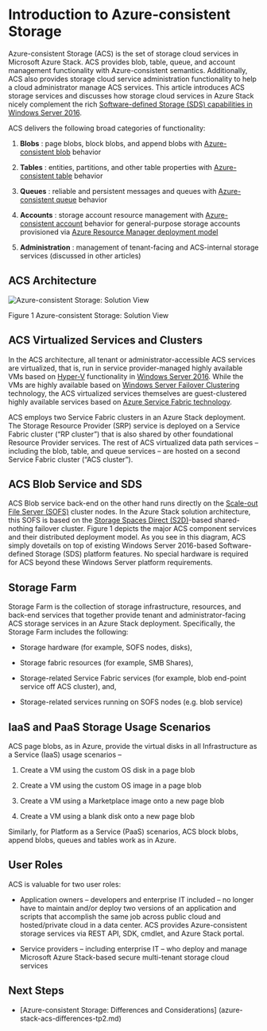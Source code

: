 # Introduction to Azure-consistent Storage



Azure-consistent Storage (ACS) is the set of storage cloud services in
Microsoft Azure Stack. ACS provides blob, table, queue, and account
management functionality with Azure-consistent semantics. Additionally,
ACS also provides storage cloud service administration functionality to
help a cloud administrator manage ACS services. This article introduces
ACS storage services and discusses how storage cloud services in Azure
Stack nicely complement the rich [Software-defined Storage (SDS)
capabilities in Windows Server
2016](https://blogs.technet.microsoft.com/windowsserver/2016/04/14/ten-reasons-youll-love-windows-server-2016-5-software-defined-storage/).

ACS delivers the following broad categories of functionality:

1)  **Blobs** : page blobs, block blobs, and append blobs with
    [Azure-consistent
    blob](https://msdn.microsoft.com/en-us/library/azure/dd179355.aspx#Anchor_1)
    behavior

2)  **Tables** : entities, partitions, and other table properties with
    [Azure-consistent
    table](https://msdn.microsoft.com/en-us/library/azure/dd179355.aspx#Anchor_3)
    behavior

3)  **Queues** : reliable and persistent messages and queues with
    [Azure-consistent
    queue](https://msdn.microsoft.com/en-us/library/azure/dd179355.aspx#Anchor_2)
    behavior

4)  **Accounts** : storage account resource management with
    [Azure-consistent
    account](https://azure.microsoft.com/en-us/documentation/articles/storage-create-storage-account/)
    behavior for general-purpose storage accounts provisioned via [Azure
    Resource Manager deployment
    model](https://azure.microsoft.com/en-us/documentation/articles/resource-manager-deployment-model/)

5)  **Administration** : management of tenant-facing and ACS-internal
    storage services (discussed in other articles)

<span id="_Toc386544160" class="anchor"><span id="_Toc389466733" class="anchor"><span id="_Toc433223833" class="anchor"></span></span></span>
## ACS Architecture

![Azure-consistent
Storage: Solution View](./media/azure-stack-storage-overview/acs-solution-view.png)

<span id="_Ref428549771" class="anchor"></span>Figure 1 Azure-consistent
Storage: Solution View

## ACS Virtualized Services and Clusters

In the ACS architecture, all tenant or administrator-accessible ACS
services are virtualized, that is, run in service provider-managed
highly available VMs based on
[Hyper-V](https://technet.microsoft.com/en-us/library/dn765471.aspx)
functionality in [Windows Server
2016](http://www.microsoft.com/en-us/server-cloud/products/windows-server-2016/).
While the VMs are highly available based on [Windows Server Failover
Clustering](https://technet.microsoft.com/en-us/library/dn765474.aspx)
technology, the ACS virtualized services themselves are guest-clustered
highly available services based on [Azure Service Fabric
technology](http://azure.microsoft.com/en-us/campaigns/service-fabric/).

ACS employs two Service Fabric clusters in an Azure Stack deployment.
The Storage Resource Provider (SRP) service is deployed on a Service Fabric
cluster (“RP cluster”) that is also shared by other foundational
Resource Provider services. The rest of ACS virtualized data path
services – including the blob, table, and queue services – are hosted on
a second Service Fabric cluster (“ACS cluster”).

## ACS Blob Service and SDS

ACS Blob service back-end on the other hand runs directly on the
[Scale-out File Server
(SOFS)](https://technet.microsoft.com/en-us/library/hh831349.aspx)
cluster nodes. In the Azure Stack solution architecture, this SOFS is
based on the [Storage Spaces Direct
(S2D)](https://technet.microsoft.com/en-us/library/mt126109.aspx)-based
shared-nothing failover cluster. Figure 1 depicts the major ACS
component services and their distributed deployment model. As you see in
this diagram, ACS simply dovetails on top of existing Windows Server
2016-based Software-defined Storage (SDS) platform features. No special
hardware is required for ACS beyond these Windows Server platform
requirements.

## Storage Farm

Storage Farm is the collection of storage infrastructure, resources, and
back-end services that together provide tenant and administrator-facing
ACS storage services in an Azure Stack deployment. Specifically, the
Storage Farm includes the following:

-   Storage hardware (for example, SOFS nodes, disks),

-   Storage fabric resources (for example, SMB Shares),

-   Storage-related Service Fabric services (for example, blob end-point service
    off ACS cluster), and,

-   Storage-related services running on SOFS nodes (e.g. blob service)

## IaaS and PaaS Storage Usage Scenarios

ACS page blobs, as in Azure, provide the virtual disks in all
Infrastructure as a Service (IaaS) usage scenarios –

1) Create a VM using the custom OS disk in a page blob

2) Create a VM using the custom OS image in a page blob

3) Create a VM using a Marketplace image onto a new page blob

4) Create a VM using a blank disk onto a new page blob

Similarly, for Platform as a Service (PaaS) scenarios, ACS block blobs,
append blobs, queues and tables work as in Azure.

## User Roles


ACS is valuable for two user roles:

-   Application owners – developers and enterprise IT included – no
    longer have to maintain and/or deploy two versions of an application
    and scripts that accomplish the same job across public cloud and
    hosted/private cloud in a data center. ACS provides Azure-consistent
    storage services via REST API, SDK, cmdlet, and Azure Stack portal.

-   Service providers – including enterprise IT – who deploy and manage
    Microsoft Azure Stack-based secure multi-tenant storage cloud
    services

## Next Steps


-   <span id="Concepts" class="anchor"></span> [Azure-consistent Storage:
    Differences and Considerations] (azure-stack-acs-differences-tp2.md)
